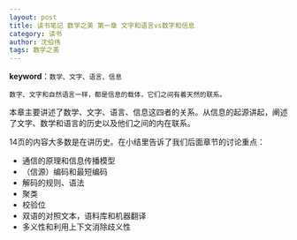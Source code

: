```yaml
---
layout: post
title: 读书笔记 数学之美 第一章 文字和语言vs数字和信息
category: 读书
author: 沈伯伟
tags: 数学之美
---
```


**keyword**：`数学、文字、语言、信息`

```
数字、文字和自然语言一样，都是信息的载体，它们之间有着天然的联系。
```

本章主要讲述了数学、文字、语言、信息这四者的关系。从信息的起源讲起，阐述了文字、数学和语言的历史以及他们之间的内在联系。

14页的内容大多数是在讲历史。在小结里告诉了我们后面章节的讨论重点：
- 通信的原理和信息传播模型
- （信源）编码和最短编码
- 解码的规则、语法
- 聚类
- 校验位
- 双语的对照文本，语料库和机器翻译
- 多义性和利用上下文消除歧义性


